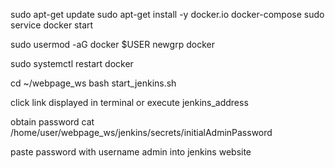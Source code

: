 sudo apt-get update
sudo apt-get install -y docker.io docker-compose
sudo service docker start

sudo usermod -aG docker $USER
newgrp docker

sudo systemctl restart docker

cd ~/webpage_ws
bash start_jenkins.sh

click link displayed in terminal or execute
jenkins_address

obtain password
cat /home/user/webpage_ws/jenkins/secrets/initialAdminPassword

paste password with username admin into jenkins website